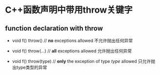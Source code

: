 C++函数声明中带用throw关键字
===================================
function declaration with throw
-------------------------------

* void f() throw() // **no** exceptions allowed 不允许抛出任何异常
* void f() throw(...) // **all** exceptions allowed 允许抛出任何异常

* void f() throw(type) // **only** the exception of type *type* allowed 只允许抛出type类型的异常

